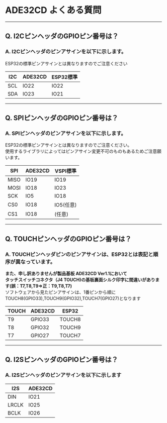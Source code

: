 # ADE32CD よくある質問

---

## Q. I2CピンヘッダのGPIOピン番号は？

### A. I2Cピンヘッダのピンアサインを以下に示します。  

ESP32の標準ピンアサインとは異なりますのでご注意ください  

|  I2C  | ADE32CD | ESP32標準 |
| ----- | ------- | --------- |
|  SCL  |   IO22  |   IO22    |
|  SDA  |   IO23  |   IO21    |

---

## Q. SPIピンヘッダのGPIOピン番号は？

### A. SPIピンヘッダのピンアサインを以下に示します。  

ESP32の標準ピンアサインとは異なりますのでご注意ください。  
使用するライブラリによってはピンアサイン変更不可のものもあるためご注意願います。  

| SPI  | ADE32CD | VSPI標準 |
| ---- | ------- | -------- |
| MISO | IO19    | IO19     |
| MOSI | IO18    | IO23     |
| SCK  | IO5     | IO18     |
| CS0  | IO18    | IO5(任意)|
| CS1  | IO18    | (任意)   |

---

## Q. TOUCHピンヘッダのGPIOピン番号は？

### A. TOUCHピンヘッダピンのピンアサインは、ESP32とは表記と順序が異なっています。
__また、申し訳ありませんが製品基板 ADE32CD Ver1.1において  
タッチスイッチコネクタ（J4 TOUCH)の基板裏面シルク印字に間違いがあります(誤：T7,T8,T9⇒正：T9,T8,T7)__  
ソフトウェアから見たピンアサインは、1番ピンから順にTOUCH8(GPIO33),TOUCH9(GPIO32),TOUCH7(GPIO27)となります  

| TOUCH | ADE32CD | ESP32  |
| ----- | ------- | ------ |
|  T9   | GPIO33  | TOUCH8 |
|  T8   | GPIO32  | TOUCH9 |
|  T7   | GPIO27  | TOUCH7 |

---

## Q. I2SピンヘッダのGPIOピン番号は？

### A. I2Sピンヘッダのピンアサインを以下に示します

| I2S   | ADE32CD |
| ----- | ------- |
| DIN   | IO21    |
| LRCLK | IO25    |
| BCLK  | IO26    |
